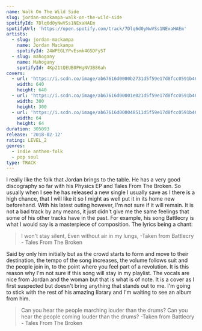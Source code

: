 ```yaml
---
name: Walk On The Wild Side
slug: jordan-mackampa-walk-on-the-wild-side
spotifyId: 7Dlq6d0yNwVSs1NExaHAEm
spotifyUrl: 'https://open.spotify.com/track/7Dlq6d0yNwVSs1NExaHAEm'
artists:
  - slug: jordan-mackampa
    name: Jordan Mackampa
    spotifyId: 24WPEGLYPvEsmk4GSDFyST
  - slug: mahogany
    name: Mahogany
    spotifyId: 4Kp21tQEUB0PHgNV3B86ah
covers:
  - url: 'https://i.scdn.co/image/ab67616d0000b2731d5f59e17d8fcc0591b46d02'
    width: 640
    height: 640
  - url: 'https://i.scdn.co/image/ab67616d00001e021d5f59e17d8fcc0591b46d02'
    width: 300
    height: 300
  - url: 'https://i.scdn.co/image/ab67616d000048511d5f59e17d8fcc0591b46d02'
    width: 64
    height: 64
duration: 305093
release: '2018-02-12'
rating: LEVEL_2
genres:
  - indie anthem-folk
  - pop soul
type: TRACK
---
```

I really like the folk that Jordan brings to the table. He has a very good discography so
far with his Physics EP and Tales From The Broken. So usually when I see he has released a
new single I usually save as I there is a high chance, that I will like it so I might as
well put it in its home new beforehand. With his latest outing however, I'm not sure if it
will remain. It is not a bad track by any means, it just didn't give me the same feelings
that some of his other tracks have in the past. For example, his song Battlecry is what
I would say is a masterpiece of composition. The lyrics being a chant:

> I won't stay silent,
> Even without air in my lungs,
-Taken from Battlecry - Tales From The Broken

Said  by only him initially but as the crowd starts to form and move to their destination,
the tempo of the song increases, the volume follows suit and the people join in, to the
point where you feel part of a revolution. It is this reason why I'm not sure if this song
will stay in my playlist. The vocals are nice from Jordan and the woman but that is what
is of note. It is a cover as I first suspected but doesn't bring anything that stands out
to me. I'm going to stick with the rest of his amazing library and I'm waiting to see an
album from him.

> Can you hear the people marching louder than the drums?
> Can you hear the people coming louder than the drums?
-Taken from Battlecry - Tales From The Broken
